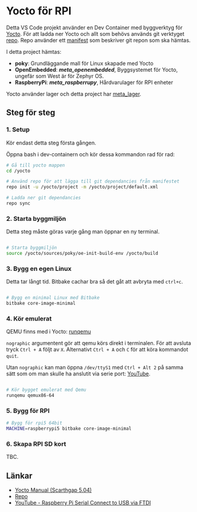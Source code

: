 # Yocto för RPI

Detta VS Code projekt använder en Dev Container med byggverktyg för [Yocto](https://www.yoctoproject.org/).
För att ladda ner Yocto och allt som behövs används git verktyget [repo](https://source.android.com/docs/setup/reference/repo).
Repo använder ett [manifest](default.xml) som beskriver git repon som ska hämtas.

I detta project hämtas:
- **poky**: Grundläggande mall för Linux skapade med Yocto
- **OpenEmbedded**: ___meta_openembedded___, Byggsystemet för Yocto, ungefär som West är för Zephyr OS.
- **RaspberryPi**: ___meta_raspberrupy___, Hårdvarulager för RPI enheter

Yocto använder lager och detta project har [meta_lager](meta_lager). 

## Steg för steg

### 1. Setup 

Kör endast detta steg första gången.

Öppna bash i dev-containern och kör dessa kommandon rad för rad:

```bash
# Gå till yocto mappen
cd /yocto

# Använd repo för att lägga till git dependancies från manifestet 
repo init -u /yocto/project -m /yocto/project/default.xml

# Ladda ner git dependancies
repo sync

```

### 2. Starta byggmiljön

Detta steg måste göras varje gång man öppnar en ny terminal.

```bash

# Starta byggmiljön
source /yocto/sources/poky/oe-init-build-env /yocto/build

```

### 3. Bygg en egen Linux

Detta tar långt tid. Bitbake cachar bra så det gåt att avbryta med `ctrl+c`.

```bash

# Bygg en minimal Linux med Bitbake
bitbake core-image-minimal

```

### 4. Kör emulerat

QEMU finns med i Yocto: [runqemu](https://docs.yoctoproject.org/5.0.4/dev-manual/qemu.html)

`nographic` argumentent gör att qemu körs direkt i terminalen. För att avsluta tryck `Ctrl + A` följt av `X`. Alternativt `Ctrl + A` och `C` för att köra kommandot `quit`. 

Utan `nographic` kan man öppna `/dev/ttyS1` med `Ctrl + Alt 2` på samma sätt som om man skulle ha anslutit via serie port: [YouTube](https://www.youtube.com/watch?v=ONvNtz2w-qE).

```bash

# Kör bygget emulerat med Qemu
runqemu qemux86-64

```

### 5. Bygg för RPI



```bash
# Bygg för rpi5 64bit
MACHINE=raspberrypi5 bitbake core-image-minimal
```

### 6. Skapa RPI SD kort
TBC.


## Länkar
- [Yocto Manual (Scarthgap 5.04)](https://docs.yoctoproject.org/5.0.4/)
- [Repo](https://source.android.com/docs/setup/reference/repo)
- [YouTube - Raspberry Pi Serial Connect to USB via FTDI](https://www.youtube.com/watch?v=ONvNtz2w-qE)
